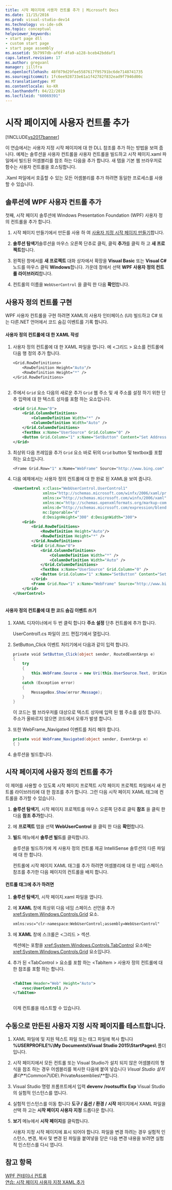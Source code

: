 ```yaml
---
title: 시작 페이지에 사용자 컨트롤 추가 | Microsoft Docs
ms.date: 11/15/2016
ms.prod: visual-studio-dev14
ms.technology: vs-ide-sdk
ms.topic: conceptual
helpviewer_keywords:
- start page dll
- custom start page
- start page assembly
ms.assetid: 5b7997db-af6f-4fa9-a128-bceb42bddaf1
caps.latest.revision: 17
ms.author: gregvanl
manager: jillfra
ms.openlocfilehash: 48f079d29fee5587617f95791bc6de7148741735
ms.sourcegitcommit: 1fc6ee928733e61a1f42782f832ead9f7946d00c
ms.translationtype: MT
ms.contentlocale: ko-KR
ms.lasthandoff: 04/22/2019
ms.locfileid: "60069391"
---
```

# <a name="adding-user-control-to-the-start-page"></a>시작 페이지에 사용자 컨트롤 추가
[!INCLUDE[vs2017banner](../includes/vs2017banner.md)]

이 연습에서는 사용자 지정 시작 페이지에 대 한 DLL 참조를 추가 하는 방법을 보여 줍니다. 예제는 솔루션을 사용자 컨트롤을 사용자 컨트롤을 빌드하고 시작 페이지.xaml 파일에서 빌드된 어셈블리를 참조 하는 다음을 추가 합니다. 새 탭을 기본 웹 브라우저로 함수는 사용자 컨트롤을 호스팅합니다.  
  
 .Xaml 파일에서 호출할 수 있는 모든 어셈블리를 추가 하려면 동일한 프로세스를 사용할 수 있습니다.  
  
## <a name="adding-a-wpf-user-control-to-the-solution"></a>솔루션에 WPF 사용자 컨트롤 추가  
 첫째, 시작 페이지 솔루션에 Windows Presentation Foundation (WPF) 사용자 정의 컨트롤을 추가 합니다.  
  
1. 시작 페이지 만들기에서 만든를 사용 하 여 [사용자 지정 시작 페이지 만들기](../extensibility/creating-a-custom-start-page.md)합니다.  
  
2. **솔루션 탐색기**솔루션을 마우스 오른쪽 단추로 클릭, 클릭 **추가**를 클릭 하 고 **새 프로젝트**합니다.  
  
3. 왼쪽된 창에서를 **새 프로젝트** 대화 상자에서 확장을 **Visual Basic** 또는 **Visual C#** 노드를 마우스 클릭 **Windows**합니다. 가운데 창에서 선택 **WPF 사용자 정의 컨트롤 라이브러리**합니다.  
  
4. 컨트롤의 이름을 `WebUserControl` 을 클릭 한 다음 **확인**합니다.  
  
## <a name="implementing-the-user-control"></a>사용자 정의 컨트롤 구현  
 WPF 사용자 컨트롤을 구현 하려면 XAML의 사용자 인터페이스 (UI) 빌드하고 C# 또는 다른.NET 언어에서 코드 숨김 이벤트를 기록 합니다.  
  
#### <a name="to-write-the-xaml-for-the-user-control"></a>사용자 정의 컨트롤에 대 한 XAML 작성  
  
1. 사용자 정의 컨트롤에 대 한 XAML 파일을 엽니다. 에 \<그리드 > 요소를 컨트롤에 다음 행 정의 추가 합니다.  
  
    ```vb  
    <Grid.RowDefinitions>  
        <RowDefinition Height="Auto"/>  
        <RowDefinition Height="*" />  
    </Grid.RowDefinitions>  
  
    ```  
  
2. 주에서 `Grid` 요소 다음의 새로운 추가 `Grid` 웹 주소 및 새 주소를 설정 하기 위한 단추 입력에 대 한 텍스트 상자를 포함 하는 요소입니다.  
  
    ```xml  
    <Grid Grid.Row="0">  
        <Grid.ColumnDefinitions>  
            <ColumnDefinition Width="*" />  
            <ColumnDefinition Width="Auto" />  
        </Grid.ColumnDefinitions>  
        <TextBox x:Name="UserSource" Grid.Column="0" />  
        <Button Grid.Column="1" x:Name="SetButton" Content="Set Address" Click="SetButton_Click" />  
    </Grid>  
    ```  
  
3. 최상위 다음 프레임을 추가 `Grid` 요소 바로 뒤의 `Grid` button 및 textbox를 포함 하는 요소입니다.  
  
    ```vb  
    <Frame Grid.Row="1" x:Name="WebFrame" Source="http://www.bing.com" Navigated="WebFrame_Navigated" />  
    ```  
  
4. 다음 예제에서는 사용자 정의 컨트롤에 대 한 완료 된 XAML을 보여 줍니다.  
  
    ```xml  
    <UserControl x:Class="WebUserControl.UserControl1"  
                 xmlns="http://schemas.microsoft.com/winfx/2006/xaml/presentation"  
                 xmlns:x="http://schemas.microsoft.com/winfx/2006/xaml"  
                 xmlns:mc="http://schemas.openxmlformats.org/markup-compatibility/2006"   
                 xmlns:d="http://schemas.microsoft.com/expression/blend/2008"   
                 mc:Ignorable="d"   
                 d:DesignHeight="300" d:DesignWidth="300">  
        <Grid>  
            <Grid.RowDefinitions>  
                <RowDefinition Height="Auto"/>  
                <RowDefinition Height="*" />  
            </Grid.RowDefinitions>  
            <Grid Grid.Row="0">  
                <Grid.ColumnDefinitions>  
                    <ColumnDefinition Width="*" />  
                    <ColumnDefinition Width="Auto" />  
                </Grid.ColumnDefinitions>  
                <TextBox x:Name="UserSource" Grid.Column="0" />  
                <Button Grid.Column="1" x:Name="SetButton" Content="Set Address" Click="SetButton_Click" />  
            </Grid>  
            <Frame Grid.Row="1" x:Name="WebFrame" Source="http://www.bing.com" Navigated="WebFrame_Navigated" />  
        </Grid>  
    </UserControl>  
  
    ```  
  
#### <a name="to-write-the-code-behind-events-for-the-user-control"></a>사용자 정의 컨트롤에 대 한 코드 숨김 이벤트 쓰기  
  
1. XAML 디자이너에서 두 번 클릭 합니다 **주소 설정** 단추 컨트롤에 추가 합니다.  
  
     UserControl1.cs 파일이 코드 편집기에서 열립니다.  
  
2. SetButton_Click 이벤트 처리기에서 다음과 같이 입력 합니다.  
  
    ```csharp  
    private void SetButton_Click(object sender, RoutedEventArgs e)  
    {  
        try  
        {  
            this.WebFrame.Source = new Uri(this.UserSource.Text, UriKind.Absolute);  
        }  
        catch (Exception error)  
        {  
            MessageBox.Show(error.Message);  
        }  
    }  
    ```  
  
     이 코드는 웹 브라우저를 대상으로 텍스트 상자에 입력 된 웹 주소를 설정 합니다. 주소가 올바르지 않으면 코드에서 오류가 발생 합니다.  
  
3. 또한 WebFrame_Navigated 이벤트를 처리 해야 합니다.  
  
    ```csharp  
    private void WebFrame_Navigated(object sender, EventArgs e)  
    { }  
    ```  
  
4. 솔루션을 빌드합니다.  
  
## <a name="adding-the-user-control-to-the-start-page"></a>시작 페이지에 사용자 정의 컨트롤 추가  
 이 제어를 사용할 수 있도록 시작 페이지 프로젝트 시작 페이지 프로젝트 파일에서 새 컨트롤 라이브러리에 대 한 참조를 추가 합니다. 그런 다음 시작 페이지 XAML 태그에 컨트롤을 추가할 수 있습니다.  
  
1. **솔루션 탐색기**, 시작 페이지 프로젝트를 마우스 오른쪽 단추로 클릭 **참조** 을 클릭 한 다음 **참조 추가**합니다.  
  
2. 에 **프로젝트** 탭을 선택 **WebUserControl** 을 클릭 한 다음 **확인**합니다.  
  
3. **빌드** 메뉴에서 **솔루션 빌드**를 클릭합니다.  
  
    솔루션을 빌드하기에 게 사용자 정의 컨트롤 제공 IntelliSense 솔루션의 다른 파일에 대 한 합니다.  
  
   컨트롤에 시작 페이지 XAML 태그를 추가 하려면 어셈블리에 대 한 네임 스페이스 참조를 추가한 다음 페이지의 컨트롤을 배치 합니다.  
  
#### <a name="to-add-the-control-to-the-markup"></a>컨트롤 태그에 추가 하려면  
  
1. **솔루션 탐색기**, 시작 페이지.xaml 파일을 엽니다.  
  
2. 에 **XAML** 창에 최상위 다음 네임 스페이스 선언을 추가 <xref:System.Windows.Controls.Grid> 요소.  
  
   ```xml  
   xmlns:vsc="clr-namespace:WebUserControl;assembly=WebUserControl"  
   ```  
  
3. 에 **XAML** 창에 스크롤은 \<그리드 > 섹션.  
  
    섹션에는 포함을 <xref:System.Windows.Controls.TabControl> 요소에는 <xref:System.Windows.Controls.Grid> 요소입니다.  
  
4. 추가 된 \<TabControl > 요소를 포함 하는 \<TabItem > 사용자 정의 컨트롤에 대 한 참조를 포함 하는 합니다.  
  
   ```xml  
  
   <TabItem Header="Web" Height="Auto">  
       <vsc:UserControl1 />  
   </TabItem>  
  
   ```  
  
   이제 컨트롤을 테스트할 수 있습니다.  
  
## <a name="testing-a-manually-created-custom-start-page"></a>수동으로 만든된 사용자 지정 시작 페이지를 테스트합니다.  
  
1. XAML 파일에 및 지원 텍스트 파일 또는 태그 파일에 복사 합니다 **%USERPROFILE%\My Documents\Visual Studio 2015\StartPages\\**  폴더입니다.  
  
2. 시작 페이지에서 모든 컨트롤 또는 Visual Studio가 설치 되지 않은 어셈블리의 형식을 참조 하는 경우 어셈블리를 복사한 다음에 붙여 넣습니다 _Visual Studio 설치 폴더_**\Common7\IDE\ PrivateAssemblies\\**합니다.  
  
3. Visual Studio 명령 프롬프트에서 입력 **devenv /rootsuffix Exp** Visual Studio의 실험적 인스턴스를 엽니다.  
  
4. 실험적 인스턴스를 이동 합니다 **도구 / 옵션 / 환경 / 시작** 페이지에서 XAML 파일을 선택 하 고는 **시작 페이지 사용자 지정** 드롭다운 합니다.  
  
5. **보기** 메뉴에서 **시작 페이지**를 클릭합니다.  
  
     사용자 지정 시작 페이지에 표시 되어야 합니다. 파일을 변경 하려는 경우 실험적 인스턴스, 변경, 복사 및 변경 된 파일을 붙여넣을 닫은 다음 변경 내용을 보려면 실험적 인스턴스를 다시 엽니다.  
  
## <a name="see-also"></a>참고 항목  
 [WPF 컨테이너 컨트롤](http://msdn.microsoft.com/a0177167-d7db-4205-9607-8ae316952566)   
 [연습: 시작 페이지 사용자 지정 XAML 추가](../extensibility/walkthrough-adding-custom-xaml-to-the-start-page.md)
